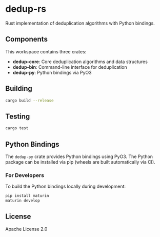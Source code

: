 # dedup-rs

Rust implementation of deduplication algorithms with Python bindings.

## Components

This workspace contains three crates:

- **dedup-core**: Core deduplication algorithms and data structures
- **dedup-bin**: Command-line interface for deduplication
- **dedup-py**: Python bindings via PyO3

## Building

```bash
cargo build --release
```

## Testing

```bash
cargo test
```

## Python Bindings

The `dedup-py` crate provides Python bindings using PyO3. The Python package can be installed via pip (wheels are built automatically via CI).

### For Developers

To build the Python bindings locally during development:

```bash
pip install maturin
maturin develop
```

## License

Apache License 2.0
